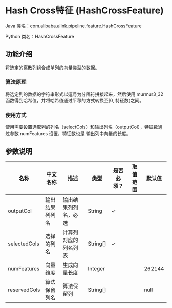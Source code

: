 # Hash Cross特征 (HashCrossFeature)
Java 类名：com.alibaba.alink.pipeline.feature.HashCrossFeature

Python 类名：HashCrossFeature


## 功能介绍

将选定的离散列组合成单列的向量类型的数据。

### 算法原理

将选定列的数据的字符串形式以逗号为分隔符拼接起来，然后使用 murmur3_32 函数得到哈希值，并将哈希值通过平移的方式转换至[0, 特征数)之间。

### 使用方式

使用需要设置选取列的列名（selectCols）和输出列名（outputCol），特征数通过参数 numFeatures 设置，特征数也是
输出列中向量的长度。

## 参数说明


| 名称 | 中文名称 | 描述 | 类型 | 是否必须？ | 取值范围 | 默认值 |
| --- | --- | --- | --- | --- | --- | --- |
| outputCol | 输出结果列列名 | 输出结果列列名，必选 | String | ✓ |  |  |
| selectedCols | 选择的列名 | 计算列对应的列名列表 | String[] | ✓ |  |  |
| numFeatures | 向量维度 | 生成向量长度 | Integer |  |  | 262144 |
| reservedCols | 算法保留列名 | 算法保留列 | String[] |  |  | null |

